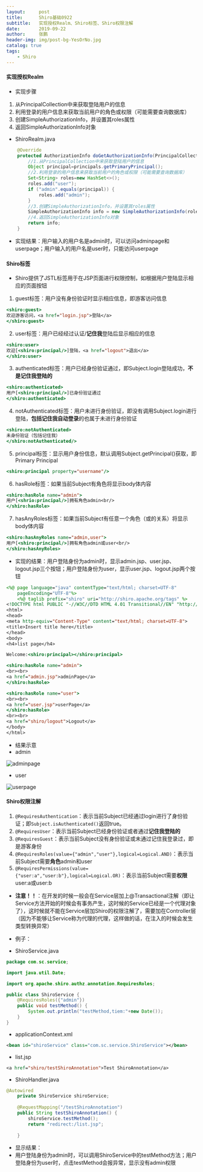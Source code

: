 ```yaml
---
layout:     post 
title:      Shiro基础0922
subtitle:   实现授权Realm、Shiro标签、Shiro权限注解
date:       2019-09-22
author:     张鹏
header-img: img/post-bg-YesOrNo.jpg
catalog: true   
tags:                         
    - Shiro
---
```


#### 实现授权Realm
- 实现步骤

1. 从PrincipalCollection中来获取登陆用户的信息
2. 利用登录的用户信息来获取当前用户的角色或权限（可能需要查询数据库）
3. 创建SimpleAuthorizationInfo，并设置其roles属性
4. 返回SimpleAuthorizationInfo对象

- ShiroRealm.java


```java
	@Override
	protected AuthorizationInfo doGetAuthorizationInfo(PrincipalCollection principals) {
		//1.从PrincipalCollection中来获取登陆用户的信息
		Object principal=principals.getPrimaryPrincipal();
		//2.利用登录的用户信息来获取当前用户的角色或权限（可能需要查询数据库）
		Set<String> roles=new HashSet<>();
		roles.add("user");
		if ("admin".equals(principal)) {
			roles.add("admin");
		}
		//3.创建SimpleAuthorizationInfo，并设置其roles属性
		SimpleAuthorizationInfo info = new SimpleAuthorizationInfo(roles);
		//4.返回SimpleAuthorizationInfo对象
		return info;
	}
```

- 实现结果：用户输入的用户名是admin时，可以访问adminpage和userpage；用户输入的用户名是user时，只能访问userpage

#### Shiro标签

- Shiro提供了JSTL标签用于在JSP页面进行权限控制，如根据用户登陆显示相应的页面按钮

1. guest标签：用户没有身份验证时显示相应信息，即游客访问信息

```jsp
<shiro:guest>
欢迎游客访问，<a href="login.jsp">登陆</a>
</shiro:guest>
```

2. user标签：用户已经经过认证/**记住我**登陆后显示相应的信息

```jsp
<shiro:user>
欢迎[<shiro:principal/>]登陆，<a href="logout">退出</a>
</shiro:user>
```

3. authenticated标签：用户已经身份验证通过，即Subject.login登陆成功，**不是记住我登陆的**

```jsp
<shiro:authenticated>
用户[<shiro:principal/>]已身份验证通过
</shiro:authenticated>
```

4. notAuthenticated标签：用户未进行身份验证，即没有调用Subject.login进行登陆，**包括记住我自动登录**的也属于未进行身份验证

```jsp
<shiro:notAuthenticated>
未身份验证（包括记住我）
</shiro:notAuthenticated/>
```

5. principal标签：显示用户身份信息，默认调用Subject.getPrincipal()获取，即Primary Principal

```jsp
<shiro:principal property="username"/>
```

6. hasRole标签：如果当前Subject有角色将显示body体内容

```jsp
<shiro:hasRole name="admin">
用户[<shrio:principal/>]拥有角色admin<br/>
</shiro:hasRole>
```

7. hasAnyRoles标签：如果当前Subject有任意一个角色（或的关系）将显示body体内容

```jsp
<shiro:hasAnyRoles name="admin,user">
用户[<shiro:principal/>]拥有角色admin或user<br/>
</shiro:hasAnyRoles>
```

- 实现的结果：用户登陆身份为admin时，显示admin.jsp、user.jsp、logout.jsp三个按钮；用户登陆身份为user，显示user.jsp、logout.jsp两个按钮

```jsp
<%@ page language="java" contentType="text/html; charset=UTF-8"
    pageEncoding="UTF-8"%>
    <%@ taglib prefix="shiro" uri="http://shiro.apache.org/tags" %>
<!DOCTYPE html PUBLIC "-//W3C//DTD HTML 4.01 Transitional//EN" "http://www.w3.org/TR/html4/loose.dtd">
<html>
<head>
<meta http-equiv="Content-Type" content="text/html; charset=UTF-8">
<title>Insert title here</title>
</head>
<body>
<h4>list page</h4>

Welcome:<shiro:principal></shiro:principal>

<shiro:hasRole name="admin">
<br><br>
<a href="admin.jsp">adminPage</a>
</shiro:hasRole>

<shiro:hasRole name="user">
<br><br>
<a href="user.jsp">userPage</a>
</shiro:hasRole>
<br><br>
<a href="shiro/logout">Logout</a>
</body>
</html>
```
- 结果示意
- admin

![adminpage](https://github.com/Jokerboozp/Jokerboozp.github.io/raw/master/img/%E6%89%B9%E6%B3%A8%202019-09-22%20104532.png)

- user

![userpage](https://github.com/Jokerboozp/Jokerboozp.github.io/raw/master/img/%E6%89%B9%E6%B3%A8%202019-09-22%20104556.png)

#### Shiro权限注解

1. `@RequiresAuthentication`：表示当前Subject已经通过login进行了身份验证；即`Subject.isAuthenticated()`返回true。
2. `@RequiresUser`：表示当前Subject已经身份验证或者通过**记住我登陆的**
3. `@RequiresGuest`：表示当前Subject没有身份验证或未通过记住我登录过，即是游客身份
4. `@RequiresRoles(value={"admin","user"},logical=Logical.AND)`：表示当前Subject需要**角色**admin和user
5. `@RequiresPermissions(value={"user:a","user:b"},logical=Logical.OR)`：表示当前Subject需要**权限**user:a或user:b

- **注意！！**：在开发的时候一般会在Service层加上@Transactional注解（即让Service方法开始的时候会有事务产生，这时候的Service已经是一个代理对象了），这时候就不能在Service层加Shiro的权限注解了，需要加在Controller层（因为不能够让Service称为代理的代理，这样做的话，在注入的时候会发生类型转换异常）

- 例子：
- ShiroService.java

```java
package com.sc.service;

import java.util.Date;

import org.apache.shiro.authz.annotation.RequiresRoles;

public class ShiroService {
	@RequiresRoles({"admin"})
	public void testMethod() {
		System.out.println("testMethod,tiem:"+new Date());
	}
}
```
- applicationContext.xml

```xml
<bean id="shiroService" class="com.sc.service.ShiroService"></bean>
```

- list.jsp

```jsp
<a href="shiro/testShiroAnnotation">Test ShiroAnnotation</a>
```

- ShiroHandler.java

```java
@Autowired
	private ShiroService shiroService;
	
	@RequestMapping("/testShiroAnnotation")
	public String testShiroAnnotation() {
		shiroService.testMethod();
		return "redirect:/list.jsp";
		
	}
```

- 显示结果：
- 用户登陆身份为admin时，可以调用ShiroService中的testMethod方法；用户登陆身份为user时，点击testMethod会报异常，显示没有admin权限